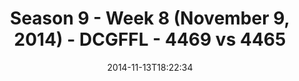 ---
title: Season 9 - Week 8 (November 9, 2014) - DCGFFL - 4469 vs 4465
teams_score:
- team: 4469
  score:
- team: 4465
  score: 6
mvp: 'MVPs: Chris Hobbs (Teal), Brian Donahoe (Pacific)'
game-ball: N/A
sportsperson: ''
season: 9
week: 8
date: '2014-11-13T18:22:34'
pageid: season-9-week-8-4469-vs-4465
---